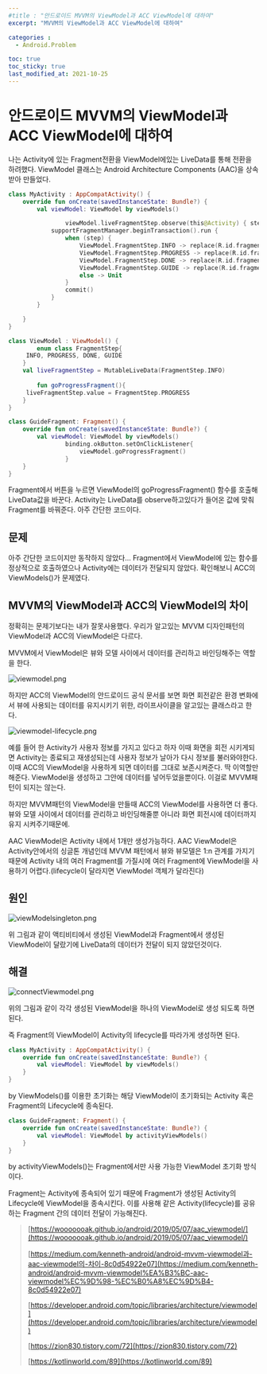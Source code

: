 ```yaml
---
#title : "안드로이드 MVVM의 ViewModel과 ACC ViewModel에 대하여"
excerpt: "MVVM의 ViewModel과 ACC ViewModel에 대하여"

categories :
  - Android.Problem

toc: true
toc_sticky: true
last_modified_at: 2021-10-25 
---
```


# 안드로이드 MVVM의 ViewModel과 ACC ViewModel에 대하여

나는 Activity에 있는 Fragment전환을 ViewModel에있는 LiveData를 통해 전환을 하려했다. ViewModel 클래스는 Android Architecture Components (AAC)을 상속받아 만들었다.

```kotlin
class MyActivity : AppCompatActivity() {
    override fun onCreate(savedInstanceState: Bundle?) {
        val viewModel: ViewModel by viewModels()

				viewModel.liveFragmentStep.observe(this@Activity) { step ->
            supportFragmentManager.beginTransaction().run {
                when (step) {
                    ViewModel.FragmentStep.INFO -> replace(R.id.fragment_container_view, GuideFragment(), "info_fragment")
                    ViewModel.FragmentStep.PROGRESS -> replace(R.id.fragment_container_view, ProgressFragment(), "progress_fragment")
                    ViewModel.FragmentStep.DONE -> replace(R.id.fragment_container_view, DoneFragment(), "done_fragment")
                    ViewModel.FragmentStep.GUIDE -> replace(R.id.fragment_container_view, GuideSelfFragment(), "guide_fragment")
                    else -> Unit
                }
                commit()
            }
        }

    }
}
```

```kotlin
class ViewModel : ViewModel() {
		enum class FragmentStep{
     INFO, PROGRESS, DONE, GUIDE
    }
    val liveFragmentStep = MutableLiveData(FragmentStep.INFO)
			
		fun goProgressFragment(){
     liveFragmentStep.value = FragmentStep.PROGRESS
    }
}
```

```kotlin
class GuideFragment: Fragment() {
    override fun onCreate(savedInstanceState: Bundle?) {
        val viewModel: ViewModel by viewModels()
				binding.okButton.setOnClickListener{
					viewModel.goProgressFragment()
				}
    }
}
```

Fragment에서 버튼을 누르면 ViewModel의 goProgressFragment() 함수를 호출해 LiveData값을 바꾼다.  Activity는 LiveData를 observe하고있다가 들어온 값에 맞춰 Fragment를 바꿔준다. 아주 간단한 코드이다.

## 문제

아주 간단한 코드이지만 동작하지 않았다... Fragment에서 ViewModel에 있는 함수를 정상적으로 호출하였으나 Activity에는 데이터가 전달되지 않았다. 확인해보니 ACC의 ViewModels()가 문제였다.

## MVVM의 ViewModel과 ACC의 ViewModel의 차이

정확히는 문제기보다는 내가 잘못사용했다. 우리가 알고있는 MVVM 디자인패턴의 ViewModel과 ACC의 ViewModel은 다르다.

MVVM에서 ViewModel은 뷰와 모델 사이에서 데이터를 관리하고 바인딩해주는 역할을 한다.

![viewmodel.png](/assets/images/viewmodel.png)

하지만 ACC의 ViewModel의 안드로이드 공식 문서를 보면 화면 회전같은 환경 변화에서 뷰에 사용되는 데이터를 유지시키기 위한, 라이프사이클을 알고있는 클래스라고 한다.

![viewmodel-lifecycle.png](/assets/images/viewmodel-lifecycle.png)

예를 들어 한 Activity가 사용자 정보를 가지고 있다고 하자 이때 화면을 회전 시키게되면 Activity는 종료되고 재생성되는데 사용자 정보가 날아가 다시 정보를 불러와야한다. 이때 ACC의 ViewModel을 사용하게 되면 데이터를 그대로 보존시켜준다. 딱 이역할만 해준다. ViewModel을 생성하고 그안에 데이터를 넣어두었을뿐이다. 이걸로 MVVM패턴이 되지는 않는다.

하지만 MVVM패턴의 ViewModel을 만들때 ACC의 ViewModel를 사용하면 더 좋다. 뷰와 모델 사이에서 데이터를 관리하고 바인딩해줄뿐 아니라 화면 회전시에 데이터까지 유지 시켜주기때문에.

AAC ViewModel은 Activity 내에서 1개만 생성가능하다. AAC ViewModel은 Activity안에서의 싱글톤 개념인데 MVVM 패턴에서 뷰와 뷰모델은 1:n 관계를 가지기 때문에 Activity 내의 여러 Fragment를 가질시에 여러 Fragment에 ViewModel을 사용하기 어렵다.(lifecycle이 달라지면 ViewModel 객체가 달라진다)

## 원인

![viewModelsingleton.png](/assets/images/viewModelsingleton.png)

위 그림과 같이 액티비티에서 생성된 ViewModel과 Fragment에서 생성된 ViewModel이 달랐기에 LiveData의 데이터가 전달이 되지 않았던것이다.

## 해결

![connectViewmodel.png](/assets/images/connectViewmodel.png)

위의 그림과 같이 각각 생성된 ViewModel을 하나의 ViewModel로 생성 되도록 하면 된다.

즉 Fragment의 ViewModel이 Activity의 lifecycle를 따라가게 생성하면 된다.

```kotlin
class MyActivity : AppCompatActivity() {
    override fun onCreate(savedInstanceState: Bundle?) {
        val viewModel: ViewModel by viewModels()
    }
}
```

by ViewModels()를 이용한 초기화는 해당 ViewModel이 초기화되는 Activity 혹은 Fragment의 Lifecycle에 종속된다.

```kotlin
class GuideFragment: Fragment() {
    override fun onCreate(savedInstanceState: Bundle?) {
        val viewModel: ViewModel by activityViewModels()
    }
}
```

by activityViewModels()는 Fragment에서만 사용 가능한 ViewModel 초기화 방식이다.

Fragment는 Activity에 종속되어 있기 때문에 Fragment가 생성된 Activity의 Lifecycle에 ViewModel을 종속시킨다. 이를 사용해 같은 Activity(lifecycle)를 공유하는 Fragment 간의 데이터 전달이 가능해진다.

> [https://wooooooak.github.io/android/2019/05/07/aac_viewmodel/](https://wooooooak.github.io/android/2019/05/07/aac_viewmodel/)
>
> [https://medium.com/kenneth-android/android-mvvm-viewmodel과-aac-viewmodel의-차이-8c0d54922e07](https://medium.com/kenneth-android/android-mvvm-viewmodel%EA%B3%BC-aac-viewmodel%EC%9D%98-%EC%B0%A8%EC%9D%B4-8c0d54922e07)
>
> [https://developer.android.com/topic/libraries/architecture/viewmodel](https://developer.android.com/topic/libraries/architecture/viewmodel)
>
> [https://zion830.tistory.com/72](https://zion830.tistory.com/72)
>
> [https://kotlinworld.com/89](https://kotlinworld.com/89)
>